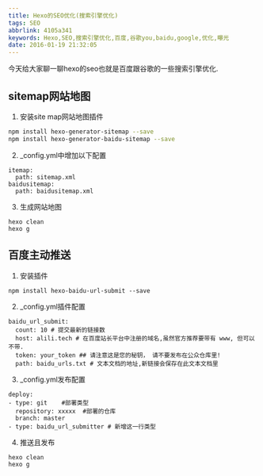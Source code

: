 ```yaml
---
title: Hexo的SEO优化(搜索引擎优化)
tags: SEO
abbrlink: 4105a341
keywords: Hexo,SEO,搜索引擎优化,百度,谷歌you,baidu,google,优化,曝光
date: 2016-01-19 21:32:05
---
```


今天给大家聊一聊hexo的seo也就是百度跟谷歌的一些搜索引擎优化.


## sitemap网站地图

1. 安装site map网站地图插件
```bash
npm install hexo-generator-sitemap --save
npm install hexo-generator-baidu-sitemap --save
```


2. _config.yml中增加以下配置
```
itemap:
  path: sitemap.xml
baidusitemap:
  path: baidusitemap.xml
```

3. 生成网站地图

```
hexo clean
hexo g
```


## 百度主动推送

1. 安装插件
```
npm install hexo-baidu-url-submit --save
```

2.  _config.yml插件配置

```
baidu_url_submit:
  count: 10 # 提交最新的链接数
  host: alili.tech # 在百度站长平台中注册的域名,虽然官方推荐要带有 www, 但可以不带.
  token: your_token ## 请注意这是您的秘钥， 请不要发布在公众仓库里!
  path: baidu_urls.txt # 文本文档的地址,新链接会保存在此文本文档里
```

3. _config.yml发布配置
```
deploy:
- type: git    #部署类型
  repository: xxxxx  #部署的仓库
  branch: master  
- type: baidu_url_submitter # 新增这一行类型
```

4. 推送且发布
```
hexo clean
hexo g
```